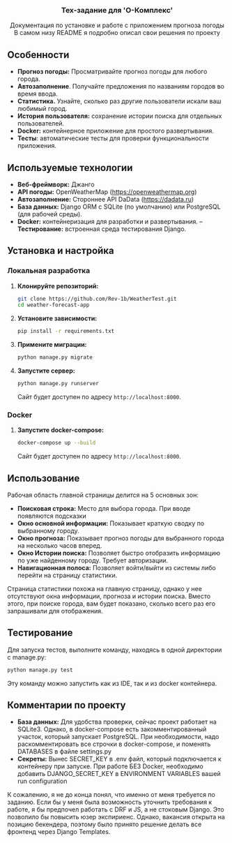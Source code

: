 <br />
<div align="center">
  <a href="https://github.com/Rev-1b/MirGovoritTest">
  </a>

<h3 align="center">Тех-задание для 'O-Комплекс'</h3>

  <p align="center">
    Документация по установке и работе с приложением прогноза погоды
    <br />В самом низу README я подробно описал свои решения по проекту
</div>



## Особенности

- **Прогноз погоды:** Просматривайте прогноз погоды для любого города.
- **Автозаполнение**. Получайте предложения по названиям городов во время ввода.
- **Статистика.** Узнайте, сколько раз другие пользователи искали ваш любимый город.
- **История пользователя:** сохранение истории поиска для отдельных пользователей.
- **Docker:** контейнерное приложение для простого развертывания.
- **Тесты**: автоматические тесты для проверки функциональности приложения.

## Используемые технологии

- **Веб-фреймворк:** Джанго
- **API погоды:** OpenWeatherMap (https://openweathermap.org)
- **Автозаполнение:** Стороннее API DaData (https://dadata.ru)
- **База данных:** Django ORM с SQLite (по умолчанию) или PostgreSQL (для рабочей среды).
- **Docker:** контейнеризация для разработки и развертывания.
– **Тестирование:** встроенная среда тестирования Django.

## Установка и настройка

### Локальная разработка

1. **Клонируйте репозиторий:**

    ```bash
    git clone https://github.com/Rev-1b/WeatherTest.git
    cd weather-forecast-app
    ```

2. **Установите зависимости:**

    ```bash
    pip install -r requirements.txt
    ```

3. **Примените миграции:**

    ```bash
    python manage.py migrate
    ```

4. **Запустите сервер:**

    ```bash
    python manage.py runserver
    ```

   Сайт будет доступен по адресу `http://localhost:8000`.

### Docker

1. **Запустите docker-compose:**

    ```bash
    docker-compose up --build
    ```

   Сайт будет доступен по адресу `http://localhost:8000`.

## Использование

Рабочая область главной страницы делится на 5 основных зон:
- **Поисковая строка:** Место для выбора города. При вводе появляются подсказки
- **Окно основной информации:** Показывает краткую сводку по выбранному городу.
- **Окно прогноза:** Показывает прогноз погоды для выбранного города на несколько часов вперед.
- **Окно Истории поиска:** Позволяет быстро отобразить информацию по уже найденному городу. Требует авторизации.
- **Навигационная полоса:** Позволяет войти/выйти из системы либо перейти на страницу статистики.

Страница статистики похожа на главную страницу, однако у нее отсутствуют окна информации, прогноза и истории поиска.
Вместо этого, при поиске города, вам будет показано, сколько всего раз его запрашивали для отображения.

## Тестирование

Для запуска тестов, выполните команду, находясь в одной директории с manage.py:

```bash
python manage.py test
```

Эту команду можно запустить как из IDE, так и из docker контейнера.

## Комментарии по проекту

- **База данных:** Для удобства проверки, сейчас проект работает на SQLite3. Однако, в docker-compose есть закомментированный участок, который запускает PostgreSQL. При необходимости, надо раскомментировать все строчки в docker-compose, и поменять DATABASES в файле settings.py
- **Секреты:** Вынес SECRET_KEY в .env файл, который подключается к контейнеру при запуске. При работе БЕЗ Docker, необходимо добавить DJANGO_SECRET_KEY в ENVIRONMENT VARIABLES вашей run configuration

К сожалению, я не до конца понял, что именно от меня требуется по заданию. Если бы у меня была возможность уточнить требования к работе, я бы предпочел работать с DRF и JS, а не стоковым Django. Это позволило бы повысить юзер экспириенс. Однако, вакансия открыта на позицию бекендера, поэтому было принято решение делать все фронтенд через Django Templates.

